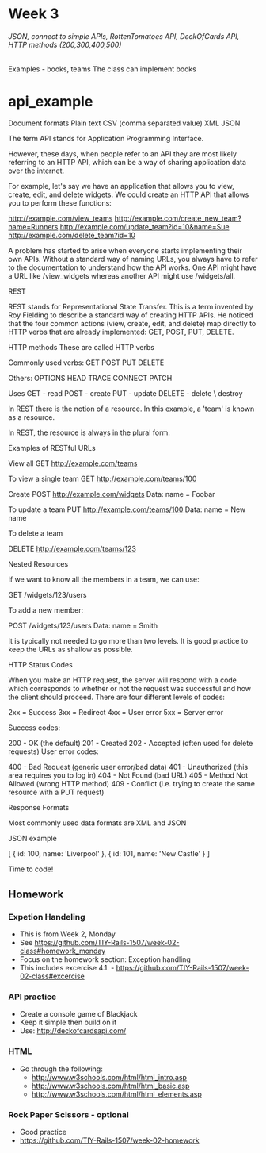 
# Week 3
###### JSON, connect to simple APIs, RottenTomatoes API, DeckOfCards API, HTTP methods (200,300,400,500)



Examples - books, teams
The class can implement books

# api_example

Document formats
Plain text
CSV (comma separated value)
XML
JSON

The term API stands for Application Programming Interface.

However, these days, when people refer to an API they are most likely referring to an HTTP API, which can be a way of sharing application data over the internet. 

For example, let's say we have an application that allows you to view, create, edit, and delete widgets. We could create an HTTP API that allows you to perform these functions:

http://example.com/view_teams
http://example.com/create_new_team?name=Runners
http://example.com/update_team?id=10&name=Sue
http://example.com/delete_team?id=10

A problem has started to arise when everyone starts implementing their own APIs. Without a standard way of naming URLs, you always have to refer to the documentation to understand how the API works. One API might have a URL like /view_widgets whereas another API might use /widgets/all.

REST

REST stands for Representational State Transfer. This is a term invented by Roy Fielding to describe a standard way of creating HTTP APIs. He noticed that the four common actions (view, create, edit, and delete) map directly to HTTP verbs that are already implemented: GET, POST, PUT, DELETE.

HTTP methods
These are called HTTP verbs

Commonly used verbs:
GET
POST
PUT
DELETE

Others:
OPTIONS
HEAD
TRACE
CONNECT
PATCH


Uses
GET - read
POST - create
PUT - update
DELETE - delete \ destroy

In REST there is the notion of a resource. In this example, a 'team' is known as a resource.

In REST, the resource is always in the plural form.

Examples of RESTful URLs

View all
GET http://example.com/teams

To view a single team
GET http://example.com/teams/100

Create
POST http://example.com/widgets
Data:
    name = Foobar


To update a team
PUT http://example.com/teams/100
Data:
    name = New name

To delete a team 

DELETE http://example.com/teams/123


Nested Resources

If we want to know all the members in a team, we can use:

GET /widgets/123/users

To add a new member:

POST /widgets/123/users
Data:
    name = Smith 

It is typically not needed to go more than two levels. It is good practice to keep the URLs as shallow as possible.


HTTP Status Codes

When you make an HTTP request, the server will respond with a code which corresponds to whether or not the request was successful and how the client should proceed. There are four different levels of codes:

2xx = Success
3xx = Redirect
4xx = User error
5xx = Server error

Success codes:

200 - OK (the default)
201 - Created
202 - Accepted (often used for delete requests)
User error codes:

400 - Bad Request (generic user error/bad data)
401 - Unauthorized (this area requires you to log in)
404 - Not Found (bad URL)
405 - Method Not Allowed (wrong HTTP method)
409 - Conflict (i.e. trying to create the same resource with a PUT request)

Response Formats

Most commonly used data formats are XML and JSON

JSON example

[
  {
    id: 100,
    name: 'Liverpool'
  },
  {
    id: 101,
    name: 'New Castle'
  }
]


Time to code!


## Homework

### Expetion Handeling
* This is from Week 2, Monday
* See https://github.com/TIY-Rails-1507/week-02-class#homework_monday
* Focus on the homework section: Exception handling
* This includes excercise 4.1. - https://github.com/TIY-Rails-1507/week-02-class#excercise

### API practice
* Create a console game of Blackjack
* Keep it simple then build on it
* Use: http://deckofcardsapi.com/

### HTML
* Go through the following:
  * http://www.w3schools.com/html/html_intro.asp
  * http://www.w3schools.com/html/html_basic.asp
  * http://www.w3schools.com/html/html_elements.asp

### Rock Paper Scissors - optional
* Good practice
* https://github.com/TIY-Rails-1507/week-02-homework

